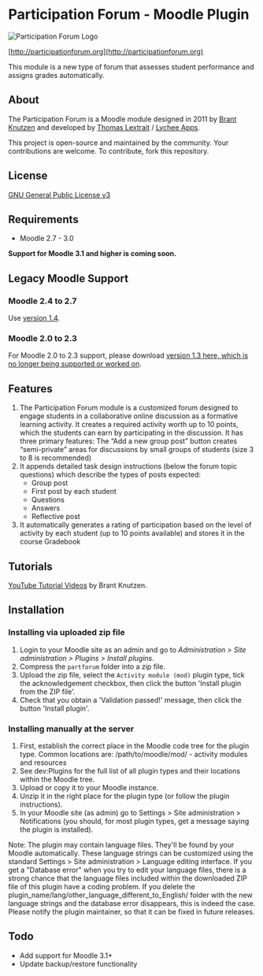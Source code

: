 # Participation Forum - Moodle Plugin

![Participation Forum Logo](http://pf.bushgrapher.org/images/logo.jpg)

[http://participationforum.org](http://participationforum.org)

This module is a new type of forum that assesses student performance and assigns grades automatically.

## About

The Participation Forum is a Moodle module designed in 2011 by [Brant Knutzen](http://brant.knutzen.se) and developed by [Thomas Lextrait](http://tlextrait.com) / [Lychee Apps](http://lycheeapps.com).

This project is open-source and maintained by the community. Your contributions are welcome. To contribute, fork this repository.

## License

[GNU General Public License v3](LICENSE)

## Requirements

* Moodle 2.7 - 3.0

**Support for Moodle 3.1 and higher is coming soon.**

## Legacy Moodle Support

### Moodle 2.4 to 2.7
Use [version 1.4](https://github.com/tlextrait/Participation-Forum/releases/tag/1.4).

### Moodle 2.0 to 2.3
For Moodle 2.0 to 2.3 support, please download [version 1.3 here, which is no longer being supported or worked on](http://pf.bushgrapher.org/downloads/PartForum_1.3.0.zip).

## Features

1. The Participation Forum module is a customized forum designed to engage students in a collaborative online discussion as a formative learning activity. It creates a required activity worth up to 10 points, which the students can earn by participating in the discussion. It has three primary features:
The “Add a new group post” button creates “semi-private” areas for discussions by small groups of students (size 3 to 8 is recommended)
2. It appends detailed task design instructions (below the forum topic questions) which describe the types of posts expected:
   * Group post
   * First post by each student
   * Questions
   * Answers
   * Reflective post
3. It automatically generates a rating of participation based on the level of activity by each student (up to 10 points available) and stores it in the course Gradebook

## Tutorials

[YouTube Tutorial Videos](https://www.youtube.com/playlist?list=PLU9j5H0P1sx9YoXgfZiNamrLvL8HfuIfy) by Brant Knutzen.

## Installation

### Installing via uploaded zip file

1. Login to your Moodle site as an admin and go to *Administration > Site administration > Plugins > Install plugins*.
2. Compress the `partforum` folder into a zip file.
2. Upload the zip file, select the `Activity module (mod)` plugin type, tick the acknowledgement checkbox, then click the button 'Install plugin from the ZIP file'.
3. Check that you obtain a 'Validation passed!' message, then click the button 'Install plugin'.

### Installing manually at the server

1. First, establish the correct place in the Moodle code tree for the plugin type. Common locations are:
    /path/to/moodle/mod/ - activity modules and resources
2. See dev:Plugins for the full list of all plugin types and their locations within the Moodle tree.  
3. Upload or copy it to your Moodle instance.
4. Unzip it in the right place for the plugin type (or follow the plugin instructions).
5. In your Moodle site (as admin) go to Settings > Site administration > Notifications (you should, for most plugin types, get a message saying the plugin is installed).
    
Note: The plugin may contain language files. They'll be found by your Moodle automatically. These language strings can be customized using the standard Settings > Site administration > Language editing interface. If you get a "Database error" when you try to edit your language files, there is a strong chance that the language files included within the downloaded ZIP file of this plugin have a coding problem. If you delete the plugin_name/lang/other_language_different_to_English/ folder with the new language strings and the database error disappears, this is indeed the case. Please notify the plugin maintainer, so that it can be fixed in future releases.

## Todo

* Add support for Moodle 3.1+
* Update backup/restore functionality
